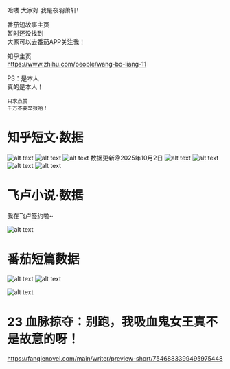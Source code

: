 哈喽 大家好 我是夜羽萧轩!  

番茄短故事主页   
暂时还没找到   
大家可以去番茄APP关注我！  

知乎主页  
https://www.zhihu.com/people/wang-bo-liang-11



PS：是本人    
真的是本人！


    只求点赞 
    千万不要举报哈！   


# 知乎短文·数据

![alt text](image-2.png)
![alt text](image-4.png)
![alt text](image-3.png)
数据更新@2025年10月2日
![alt text](image-5.png)
![alt text](image-6.png)
![alt text](image-7.png)
![alt text](image-8.png)

# 飞卢小说·数据   


我在飞卢签约啦~

![alt text](image-9.png)


# 番茄短篇数据

![alt text](image-10.png)
![alt text](image.png)



![alt text](image-1.png)

# 23 血脉掠夺：别跑，我吸血鬼女王真不是故意的呀！
https://fanqienovel.com/main/writer/preview-short/7546883399495975448


